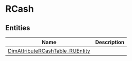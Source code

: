 
# RCash


## Entities

|Name|Description|
|---|---|
|[DimAttributeRCashTable_RUEntity](DimAttributeRCashTable_RUEntity.cdm.json)||
